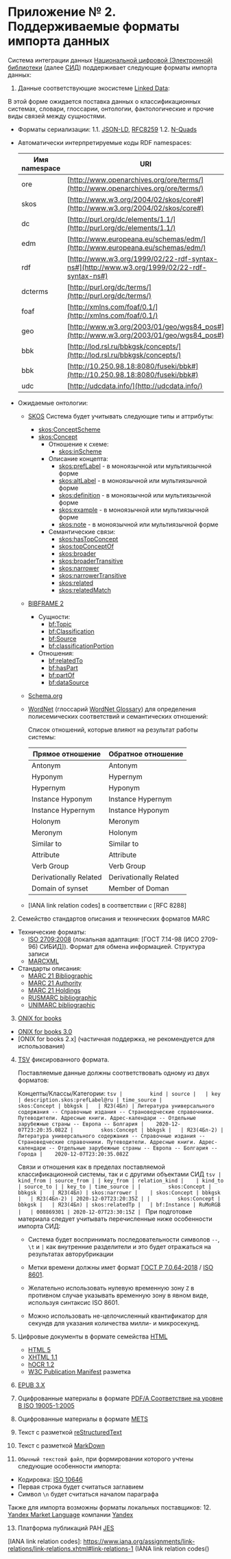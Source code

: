 # Приложение № 2. Поддерживаемые форматы импорта данных

Система интеграции данных [Национальной цифровой (Электронной) библиотеки][NDL] (далее [СИД][13]) поддерживает следующие форматы импорта данных:

1. Данные соответствующие экосистеме [Linked Data]:
  
  В этой форме ожидается поставка данных о классификационных системах, словари, глоссарии, онтологии, фактологические и прочие виды связей между сущностями.
  
  * Форматы сериализации:
    1.1. [JSON-LD], [RFC8259]
    1.2. [N-Quads]
  * Автоматически интерпретируемые коды RDF namespaces:
    
    | Имя namespace | URI |
    | --- | --- | 
    | ore | [http://www.openarchives.org/ore/terms/](http://www.openarchives.org/ore/terms/) |
    | skos | [http://www.w3.org/2004/02/skos/core#](http://www.w3.org/2004/02/skos/core#) |
    | dc | [http://purl.org/dc/elements/1.1/](http://purl.org/dc/elements/1.1/) |
    | edm | [http://www.europeana.eu/schemas/edm/](http://www.europeana.eu/schemas/edm/) |
    | rdf | [http://www.w3.org/1999/02/22-rdf-syntax-ns#](http://www.w3.org/1999/02/22-rdf-syntax-ns#) |
    | dcterms | [http://purl.org/dc/terms/](http://purl.org/dc/terms/) |
    | foaf | [http://xmlns.com/foaf/0.1/](http://xmlns.com/foaf/0.1/) |
    | geo | [http://www.w3.org/2003/01/geo/wgs84_pos#](http://www.w3.org/2003/01/geo/wgs84_pos#) |
    | bbk | [http://lod.rsl.ru/bbkgsk/concepts/](http://lod.rsl.ru/bbkgsk/concepts/) |
    | bbk | [http://10.250.98.18:8080/fuseki/bbk#](http://10.250.98.18:8080/fuseki/bbk#) |
    | udc | [http://udcdata.info/](http://udcdata.info/) |

  * Ожидаемые онтологии:
    * [SKOS]
        Система будет учитывать следующие типы и аттрибуты:
        
        * [skos:ConceptScheme](https://www.w3.org/2009/08/skos-reference/skos.html#ConceptScheme)
        * [skos:Concept](https://www.w3.org/2009/08/skos-reference/skos.html#Concept)
            * Отношение к схеме:
                * [skos:inScheme](https://www.w3.org/2009/08/skos-reference/skos.html#inScheme)
            * Описание концепта:
                * [skos:prefLabel](https://www.w3.org/2009/08/skos-reference/skos.html#prefLabel) - в моноязычной или мультиязычной форме
                * [skos:altLabel](https://www.w3.org/2009/08/skos-reference/skos.html#altLabel) - в моноязычной или мультиязычной форме
                * [skos:definition](https://www.w3.org/2009/08/skos-reference/skos.html#definition) - в моноязычной или мультиязычной форме
                * [skos:example](https://www.w3.org/2009/08/skos-reference/skos.html#example) - в моноязычной или мультиязычной форме
                * [skos:note](https://www.w3.org/2009/08/skos-reference/skos.html#note) - в моноязычной или мультиязычной форме
            * Семантические связи:
                * [skos:hasTopConcept](https://www.w3.org/2009/08/skos-reference/skos.html#hasTopConcept)
                * [skos:topConceptOf](https://www.w3.org/2009/08/skos-reference/skos.html#topConceptOf)
                * [skos:broader](https://www.w3.org/2009/08/skos-reference/skos.html#broader)
                * [skos:broaderTransitive](https://www.w3.org/2009/08/skos-reference/skos.html#broaderTransitive)
                * [skos:narrower](https://www.w3.org/2009/08/skos-reference/skos.html#narrower)
                * [skos:narrowerTransitive](https://www.w3.org/2009/08/skos-reference/skos.html#narrowerTransitive)
                * [skos:related](https://www.w3.org/2009/08/skos-reference/skos.html#related)
                * [skos:relatedMatch](https://www.w3.org/2009/08/skos-reference/skos.html#relatedMatch)
    * [BIBFRAME 2]
        * Сущности:
            * [bf:Topic](http://id.loc.gov/ontologies/bibframe/Topic)
            * [bf:Classification](http://id.loc.gov/ontologies/bibframe/Classification)
            * [bf:Source](http://id.loc.gov/ontologies/bibframe/Classification)
            * [bf:classificationPortion](http://id.loc.gov/ontologies/bibframe/classificationPortion)
        * Отношения:
            * [bf:relatedTo](https://id.loc.gov/ontologies/bibframe.html#relatedTo)
            * [bf:hasPart](https://id.loc.gov/ontologies/bibframe.html#hasPart)
            * [bf:partOf](https://id.loc.gov/ontologies/bibframe.html#partOf)
            * [bf:dataSource](https://id.loc.gov/ontologies/bibframe.html#dataSource)
    * [Schema.org]

    * [WordNet] (глоссарий [WordNet Glossary]) для определения полисемических соответствий и семантических отношений:
        
      Список отношений, которые влияют на результат работы системы:
       
        | Прямое отношение | Обратное отношение |
        | --- | --- |
        | Antonym | Antonym |
        | Hyponym | Hypernym |
        | Hypernym | Hyponym |
        | Instance Hyponym | Instance Hypernym |
        | Instance Hypernym | Instance Hyponym |
        | Holonym | Meronym |
        | Meronym | Holonym |
        | Similar to | Similar to |
        | Attribute | Attribute |
        | Verb Group | Verb Group |
        | Derivationally Related | Derivationally Related |
        | Domain of synset | Member of Doman |
 
    * [IANA link relation codes] в соответствии с [RFC 8288]
2. Семейство стандартов описания и технических форматов MARC
  * Технические форматы: 
      * [ISO 2709:2008] (локальная адаптация: [ГОСТ 7.14-98 (ИСО 2709-96) СИБИД]). Формат для обмена информацией. Структура записи
      * [MARCXML]
  * Стандарты описания:
      * [MARC 21 Bibliographic]
      * [MARC 21 Authority]
      * [MARC 21 Holdings]
      * [RUSMARC bibliographic]
      * [UNIMARC bibliographic]
3. [ONIX for books]
  * [ONIX for books 3.0]
  * [ONIX for books 2.x] (частичная поддержка, не рекомендуется для использования)
  
4. [TSV] фиксированного формата.

    Поставляемые данные должны соответствовать одному из двух форматов:
    
    Концепты/Классы/Категории:
        ```tsv
|         kind | source |	| key | description.skos:prefLabel@ru |	time_source
|         skos:Concept | bbkgsk |	| Я23(4Бл) | Литература универсального содержания -- Справочные издания -- Страноведческие справочники. Путеводители. Адресные книги. Адрес-календари -- Отдельные зарубежные страны -- Европа -- Болгария |	2020-12-07T23:20:35.082Z
|         skos:Concept | bbkgsk |	| Я23(4Бл-2) | Литература универсального содержания -- Справочные издания -- Страноведческие справочники. Путеводители. Адресные книги. Адрес-календари -- Отдельные зарубежные страны -- Европа -- Болгария -- Города |	2020-12-07T23:20:35.082Z
        ```
        
    Связи и отношения как в пределах поставляемой классификационной системы, так и с другими объектами СИД
        ```tsv
|         kind_from | source_from |	| key_from | relation_kind |	| kind_to | source_to |	| key_to | time_source |
|         skos:Concept | bbkgsk |	| Я23(4Бл) | skos:narrower |	| skos:Concept | bbkgsk |	| Я23(4Бл-2) | 2020-12-07T23:20:35Z |
|         skos:Concept | bbkgsk |	| Я23(4Бл) | skos:relatedTp |	| bf:Instance | RuMoRGB |	| 008869301 | 2020-12-07T23:30:15Z |
        ```
    При подготовке материала следует учитывать перечисленные ниже особенности импорта СИД:
    
    * Система будет воспринимать последовательности символов ` -- `, `\t` и `|` как внутренние разделители и это будет отражаться на результатах авторубрикации
    
    * Метки времени должны имет формат [ГОСТ Р 7.0.64-2018] / [ISO 8601].
      
    * Желательно использовать нулевую временную зону `Z` в противном случае указывать временную зону в явном виде, используя синтаксис ISO 8601.
      
    * Можно использовать не-целочисленный квантификатор для секундв для указания количества милли- и микросекунд. 
    		
5. Цифровые документы в формате семейства [HTML]
    * [HTML 5]
    * [XHTML 1.1]
    * [hOCR 1.2]
    * [W3C Publication Manifest] разметка

6. [EPUB 3.X]

7. Оцифрованные материалы в формате [PDF/A Соответствие на уровне B ISO 19005-1:2005][ISO 19005-1:2005]
8. Оцифрованные материалы в формате [METS]
9. Текст с разметкой [reStructuredText]
10. Текст с разметкой [MarkDown]


11. `Обычный текстовй файл`, при формировании которого учтены следующие особенности импорта:
  
  * Кодировка: [ISO 10646]
  * Первая строка будет считаться заглавием
  * Символ `\n` будет считаться началом параграфа

Также для импорта возможны форматы локальных поставщиков:
12. [Yandex Market Language] компании [Yandex]

13. Платформа публикаций РАН [JES]



[NDL]: https://rusneb.ru (Национальная цифровая \(электронная\) библиотека \(НЭБ\))

[13]: https://catalog.rusneb.ru (Система интеграции данных НЭБ)

[ГОСТ Р 7.0.64-2018]: http://protect.gost.ru/document.aspx?control=7&id=230880 (ГОСТ Р 7.0.64-2018 \(ИСО 8601:2004\))
[ГОСТ Р 7.0.12-2011]: http://protect.gost.ru/document.aspx?control=7&id=17958 (ГОСТ Р 7.0.64-2018 \(ИСО 8601:2004\))
[ГОСТ 7.14-98]: http://docs.cntd.ru/document/1200004278 (ГОСТ 7.14-98 \(ИСО 2709-96\) СИБИД)
[ISO 8601]: https://www.iso.org/iso-8601-date-and-time-format.html (ISO 8601 - Date and Time Formats)
[ISO 19005-1:2005]: https://www.iso.org/obp/ui#iso:std:iso:19005:-1:ed-1:v1:ru (ISO 19005-1:2005 - PDF/A Соответствие на уровне B)
[ISO 10646]: https://home.unicode.org/ (ISO 10646 - UTF-8)
[ISO 2709:2008]: https://www.iso.org/standard/41319.html (ISO 2709:2008 - Information and documentation — Format for information exchange)
[RFC8288]: https://www.rfc-editor.org/info/rfc8288 (Nottingham, M., "Web Linking", RFC 8288, DOI 10.17487/RFC8288, October 2017)
[RFC8259]: https://tools.ietf.org/html/rfc8259 (RFC 8259 - JSON)
[RFC4329]: https://tools.ietf.org/html/rfc4329 (RFC 4329 - Scripting media types)
[RFC4809]: https://tools.ietf.org/html/rfc4329 (RFC 4809 - N. Freed; J. Klensin. Multipurpose Internet Mail Extensions \(MIME\) Part Four: Registration Procedures. December 2005. Best Current Practice.)

[HTML 5]: https://html.spec.whatwg.org/  (HTML 5)
[XHTML 1.1]: https://www.w3.org/TR/xhtml11/  (XHTML 1.1 - Module-based XHTML - Second Edition)
[hOCR 1.2]: http://kba.cloud/hocr-spec/1.2/ (hOCR версии 1.2)
[HTML]: https://www.w3.org/html/ (HTML)

[reStructuredText]: https://docutils.sourceforge.io/docs/ref/rst/restructuredtext.html (reStructuredText)
[EPUB 3.X]: https://www.w3.org/publishing/epub32/epub-spec.html (EPUB Версий 3.X)
[MarkDown]: https://daringfireball.net/projects/markdown/ (MarkDown)

[MARCXML]: http://www.loc.gov/standards/marcxml/ (MARCXML)
[MARC 21 Bibliographic]: https://www.loc.gov/marc/bibliographic/  (MARC 21 Bibliographic)
[MARC 21 Authority]: https://www.loc.gov/marc/authority/ (MARC 21 Authority)
[MARC 21 Holdings]: https://www.loc.gov/marc/holdings/ (MARC 21 Holdings)
[RUSMARC Bibliographic]: http://www.rusmarc.ru/ (RUSMARC)
[UNIMARC Bibliographic]: https://www.ifla.org/publications/unimarc-formats-and-related-documentation (UNIMARC)
[METS]: http://www.loc.gov/standards/mets/ (LoC METS XML 1.X)
[ONIX for books]: https://www.editeur.org/83/Overview/
[ONIX for books 3.0]: https://www.editeur.org/93/Release-3.0-Downloads/

[WordNet]: https://wordnet.princeton.edu/ (George A. Miller \(1995\). WordNet: A Lexical Database for English. Communications of the ACM Vol. 38, No. 11: 39-41. Christiane Fellbaum \(1998, ed.\) WordNet: An Electronic Lexical Database. Cambridge, MA: MIT Press.)
[WordNet Glossary]: https://wordnet.princeton.edu/documentation/wngloss7wn (глоссарий WordNet)


[TSV]: https://www.iana.org/assignments/media-types/text/tab-separated-values (Набор значений, разделенных символом табуляции \(IANA tab-separated-values\))
[JSON-LD]: https://www.w3.org/TR/json-ld11/ (JSON-LD 1.1 - A JSON-based Serialization for Linked Data)
[W3C Publication Manifest]: https://w3c.github.io/pub-manifest/ (W3C Publication Manifest draft 2020)
[N-Quads]: https://www.w3.org/TR/n-quads/ (RDF 1.1 N-Quads)

[Linked Data]: http://www.w3.org/DesignIssues/LinkedData.html (Linked Data)

[SKOS]: https://www.w3.org/TR/skos-reference/ (W3C SKOS - Simple Knowledge Organization System
Reference)
[BIBFRAME 2]: https://www.loc.gov/bibframe/ (Library of Congress BIBFRAME 2)
[Schema.org]: https://schema.org/ (Schema.org)
[IANA link relation codes]: https://www.iana.org/assignments/link-relations/link-relations.xhtml#link-relations-1 (IANA link relation codes()


[Yandex Market Language]: https://yandex.ru/support/partnermarket/export/yml.html (Yandex Market Language)
[Yandex]: https://yandex.ru/ (Yandex LLC)
[JES]: https://ras.jes.su/ (Формат метаданных платформы РАН JES \(Publishing LLC «I-PC»\))

